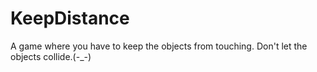 # KeepDistance
A game where you have to keep the objects from touching. Don't let the objects collide.(-_-)
